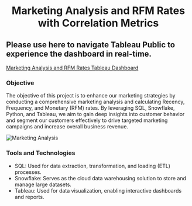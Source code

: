 # <center> Marketing Analysis and RFM Rates with Correlation Metrics </center>

## Please use here to navigate Tableau Public to experience the dashboard in real-time.
<a href="https://public.tableau.com/app/profile/baris.yalcin6208/viz/MarketingDashboardandRFMRatesAnalysis/MarketingAnalysis"> Marketing Analysis and RFM Rates Tableau Dashboard </a>

### Objective
The objective of this project is to enhance our marketing strategies by conducting a comprehensive marketing analysis and calculating Recency, Frequency, and Monetary (RFM) rates. By leveraging SQL, Snowflake, Python, and Tableau, we aim to gain deep insights into customer behavior and segment our customers effectively to drive targeted marketing campaigns and increase overall business revenue.

![Marketing Analysis](https://github.com/borisyalcin/marketing-rfm-analysis/assets/155834534/bbc42578-9554-46df-8a6e-e6480972e39a)

### Tools and Technologies
* SQL: Used for data extraction, transformation, and loading (ETL) processes.
* Snowflake: Serves as the cloud data warehousing solution to store and manage large datasets.
* Tableau: Used for data visualization, enabling interactive dashboards and reports.

